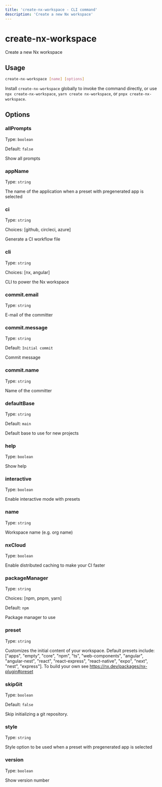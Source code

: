 ```yaml
---
title: 'create-nx-workspace - CLI command'
description: 'Create a new Nx workspace'
---
```


# create-nx-workspace

Create a new Nx workspace

## Usage

```bash
create-nx-workspace [name] [options]
```

Install `create-nx-workspace` globally to invoke the command directly, or use `npx create-nx-workspace`, `yarn create nx-workspace`, or `pnpx create-nx-workspace`.

## Options

### allPrompts

Type: `boolean`

Default: `false`

Show all prompts

### appName

Type: `string`

The name of the application when a preset with pregenerated app is selected

### ci

Type: `string`

Choices: [github, circleci, azure]

Generate a CI workflow file

### cli

Type: `string`

Choices: [nx, angular]

CLI to power the Nx workspace

### commit.email

Type: `string`

E-mail of the committer

### commit.message

Type: `string`

Default: `Initial commit`

Commit message

### commit.name

Type: `string`

Name of the committer

### defaultBase

Type: `string`

Default: `main`

Default base to use for new projects

### help

Type: `boolean`

Show help

### interactive

Type: `boolean`

Enable interactive mode with presets

### name

Type: `string`

Workspace name (e.g. org name)

### nxCloud

Type: `boolean`

Enable distributed caching to make your CI faster

### packageManager

Type: `string`

Choices: [npm, pnpm, yarn]

Default: `npm`

Package manager to use

### preset

Type: `string`

Customizes the initial content of your workspace. Default presets include: ["apps", "empty", "core", "npm", "ts", "web-components", "angular", "angular-nest", "react", "react-express", "react-native", "expo", "next", "nest", "express"]. To build your own see https://nx.dev/packages/nx-plugin#preset

### skipGit

Type: `boolean`

Default: `false`

Skip initializing a git repository.

### style

Type: `string`

Style option to be used when a preset with pregenerated app is selected

### version

Type: `boolean`

Show version number
